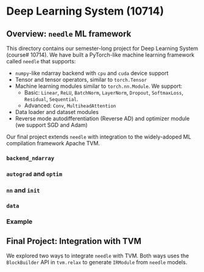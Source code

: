 # Deep Learning System (10714) 
## Overview: `needle` ML framework

This directory contains our semester-long project for Deep Learning System (course# 10714). We have built a PyTorch-like machine learning framework called `needle` that supports: 
- `numpy`-like ndarray backend with `cpu` and `cuda` device support
- Tensor and tensor operators, similar to `torch.Tensor`
- Machine learning modules similar to `torch.nn.Module`. We support: 
  + Basic: `Linear`, `ReLU`, `BatchNorm`, `LayerNorm`, `Dropout`, `SoftmaxLoss`, `Residual`, `Sequential`.
  + Advanced: `Conv`, `MultiheadAttention`
- Data loader and dataset modules
- Reverse mode autodifferentiation (Reverse AD) and optimizer module (we support SGD and Adam)

Our final project extends `needle` with integration to the widely-adoped ML compilation framework Apache TVM.

### `backend_ndarray`
### `autograd` and `optim`
### `nn` and `init`
### `data`
### Example

## Final Project: Integration with TVM
We explored two ways to integrate `needle` with TVM. Both ways uses the `BlockBuilder` API in `tvm.relax` to generate `IRModule` from `needle` models.

